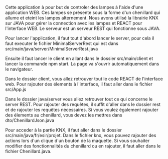 Cette application à pour but de controler des lampes à l'aide d'une application WEB.
Ces lampes se présente sous la forme d'un chenillard qui allume et eteint les lampes alternement.
Nous avons utilisé la librairie KNX sur JAVA pour gérer la connection avec les lampes et REACT pour l'interface WEB.
Le serveur est un serveur REST qui fonctionne sous JAVA.

Pour lancer l'application, il faut tout d'abord lancer le server, pour cela il faut executer le fichier MinimalServerRest qui est dans src/main/java/server/MinimalServerRest.java

Ensuite il faut lancer le client en allant dans le dossier src/main/client et lancer la commande npm start.
La page va s'ouvrir automatiquement dans le navigateur.


Dans le dossier client, vous allez retrouver tout le code REACT de l'interface web. Pour rajouter des élements à l'interface, il faut aller dans le fichier src/App.js

Dans le dossier java/server vous allez retrouver tout ce qui concerne le server REST.
Pour rajouter des requêtes, il suffit d'aller dans le dossier rest et de rajouter les requêtes nécessaires.
Si vous voulez également rajouter des élements au chenillard, vous devez les mettres dans dto/ChenillardJson.java


Pour acceder à la partie KNX, il faut aller dans le dossier src/main/java/fr/esir/projet. 
Dans le fichier knx, vous pouvez rajouter des actions lors d'un clique d'un bouton de la maquette.
Si vous souhaiter modifier des fonctionnalités du chenillard ou en rajouter, il faut aller dans le fichier Chenillard.java.

